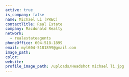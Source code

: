 ```yaml
---
active: true
is_company: false
name: Michael Li (PREC)
contactTitle: Real Estate
company: Macdonald Realty
network:
  - realestateagents
phoneOffice: 604-518-1899
email: myl604-5181899@gmail.com
image_path:
color:
website:
profile_image_path: /uploads/Headshot michael li.jpg
---
```



